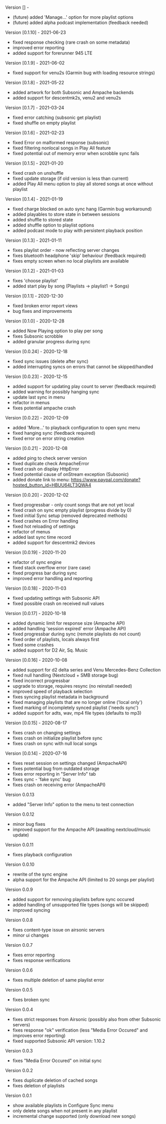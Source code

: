 Version [] - 
- (future) added 'Manage...' option for more playlist options
- (future) added alpha podcast implementation (feedback needed)

Version [0.1.10] - 2021-06-23
- fixed response checking (rare crash on some metadata)
- improved error reporting
- added support for forerunner 945 LTE

Version [0.1.9] - 2021-06-02
- fixed support for venu2s (Garmin bug with loading resource strings)

Version [0.1.8] - 2021-05-22
- added artwork for both Subsonic and Ampache backends
- added support for descentmk2s, venu2 and venu2s

Version [0.1.7] - 2021-03-24
- fixed error catching (subsonic get playlist)
- fixed shuffle on empty playlist

Version [0.1.6] - 2021-02-23
- fixed Error on malformed response (subsonic)
- fixed filtering nonlocal songs in Play All feature
- fixed potential out of memory error when scrobble sync fails

Version [0.1.5] - 2021-01-20
- fixed crash on unshuffle
- fixed update storage (if old version is less than current)
- added Play All menu option to play all stored songs at once without playlist

Version [0.1.4] - 2021-01-19
- fixed charge blocked on auto sync hang (Garmin bug workaround)
- added playables to store state in between sessions
- added shuffle to stored state
- added shuffle option to playlist options
- added podcast mode to play with persistent playback position

Version [0.1.3] - 2021-01-11
- fixes playlist order - now reflecting server changes
- fixes bluetooth headphone 'skip' behaviour (feedback required)
- fixes empty screen when no local playlists are available

Version [0.1.2] - 2021-01-03
- fixes 'choose playlist'
- added start play by song (Playlists -> playlist1 -> Songs)

Version [0.1.1] - 2020-12-30
- fixed broken error report views
- bug fixes and improvements

Version [0.1.0] - 2020-12-28
- added Now Playing option to play per song
- fixes Subsonic scrobble 
- added granular progress during sync 

Version [0.0.24] - 2020-12-18
- fixed sync issues (delete after sync)
- added interrupting syncs on errors that cannot be skipped/handled

Version [0.0.23] - 2020-12-15
- added support for updating play count to server (feedback required)
- added warning for possibly hanging sync
- update last sync in menu
- refactor in menus
- fixes potential ampache crash 

Version [0.0.22] - 2020-12-09
- added 'More...' to playback configuration to open sync menu
- fixed hanging sync (feedback required)
- fixed error on error string creation

Version [0.0.21] - 2020-12-08
- added ping to check server version
- fixed duplicate check AmpacheError
- fixed crash on display HttpError
- fixed potential cause of onStream exception (Subsonic)
- added donate link to menu: https://www.paypal.com/donate?hosted_button_id=HBUU64LT3QWA4

Version [0.0.20] - 2020-12-02
- fixed progressbar - only count songs that are not yet local
- fixed crash on sync empty playlist (progress divide by 0)
- fixed initial Sync setup (removed deprecated methods)
- fixed crashes on Error handling
- fixed hot reloading of settings
- refactor of menus
- added last sync time record
- added support for descentmk2 devices

Version [0.0.19] - 2020-11-20
- refactor of sync engine
- fixed stack overflow error (rare case)
- fixed progress bar during sync
- improved error handling and reporting 

Version [0.0.18] - 2020-11-03
- fixed updating settings with Subsonic API
- fixed possible crash on received null values

Version [0.0.17] - 2020-10-18
- added dynamic limit for response size (Ampache API)
- added handling 'session expired' error (Ampache API)
- fixed progressbar during sync (remote playlists do not count)
- fixed order of playlists, locals always first
- fixed some crashes
- added support for D2 Air, Sq. Music

Version [0.0.16] - 2020-10-08
- added support for d2 delta series and Venu Mercedes-Benz Collection
- fixed null handling (Nextcloud + SMB storage bug)
- fixed incorrect progressbar
- upgrade to storage, requires resync (no reinstall needed)
- improved speed of playback selection
- fixes syncing playlist metadata in background
- fixed managing playlists that are no longer online ('local only')
- fixed marking of incompletely synced playlist ('needs sync')
- added support for adts, wav, mp4 file types (defaults to mp3)

Version [0.0.15] - 2020-08-17
- fixes crash on changing settings
- fixes crash on initialize playlist before sync
- fixes crash on sync with null local songs

Version [0.0.14] - 2020-07-16
- fixes reset session on settings changed (AmpacheAPI)
- fixes potential bug from outdated storage
- fixes error reporting in "Server Info" tab
- fixes sync - 'fake sync' bug
- fixes crash on receiving error (AmpacheAPI)

Version 0.0.13
- added "Server Info" option to the menu to test connection

Version 0.0.12
- minor bug fixes
- improved support for the Ampache API (awaiting nextcloud/music update)

Version 0.0.11
- fixes playback configuration

Version 0.0.10
- rewrite of the sync engine
- alpha support for the Ampache API (limited to 20 songs per playlist)

Version 0.0.9
- added support for removing playlists before sync occured
- added handling of unsupported file types (songs will be skipped)
- improved syncing

Version 0.0.8
- fixes content-type issue on airsonic servers
- minor ui changes

Version 0.0.7
- fixes error reporting
- fixes response verifications

Version 0.0.6
- fixes multiple deletion of same playlist error

Version 0.0.5
- fixes broken sync

Version 0.0.4
- fixes strict responses from Airsonic (possibly also from other Subsonic servers)
- fixes response "ok" verification (less "Media Error Occured" and improves error reporting)
- fixed supported Subsonic API version: 1.10.2

Version 0.0.3
- fixes "Media Error Occured" on initial sync

Version 0.0.2
- fixes duplicate deletion of cached songs
- fixes deletion of playlists

Version 0.0.1
- show available playlists in Configure Sync menu
- only delete songs when not present in any playlist
- incremental change supported (only download new songs)